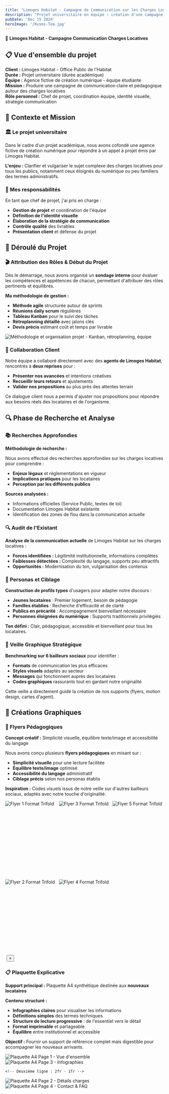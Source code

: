 ```yaml
---
title: "Limoges Habitat - Campagne de Communication sur les Charges Locatives"
description: "Projet universitaire en équipe : création d'une campagne de communication claire et pédagogique pour Limoges Habitat autour des charges locatives. Gestion de projet agile, design graphique et motion design."
pubDate: 'Dec 15 2024'
heroImage: '/Kusmi-Tea.jpg'
---
```


<div class="prose prose-invert max-w-none">

🏢 **Limoges Habitat - Campagne Communication Charges Locatives**

<div class="bg-gradient-to-r from-purple-900/30 to-blue-900/30 backdrop-blur-sm border border-white/20 rounded-2xl p-8 mb-12 shadow-glass">

<h2 class="text-3xl font-bold text-white mb-6">📋 Vue d'ensemble du projet</h2>

**Client :** Limoges Habitat - Office Public de l'Habitat  
**Durée :** Projet universitaire (durée académique)  
**Équipe :** Agence fictive de création numérique - équipe étudiante  
**Mission :** Produire une campagne de communication claire et pédagogique autour des charges locatives  
**Rôle personnel :** Chef de projet, coordination équipe, identité visuelle, stratégie communication

</div>

<div class="bg-white/5 backdrop-blur-sm border border-white/10 rounded-xl p-8 mb-12">

<h2 class="text-3xl font-bold text-white mb-6">🎯 Contexte et Mission</h2>

<div class="grid md:grid-cols-2 gap-8">
<div class="bg-white/5 backdrop-blur-sm border border-white/10 rounded-xl p-6">

<h3 class="text-2xl font-bold text-white mb-4">🏛️ Le projet universitaire</h3>

Dans le cadre d'un projet académique, nous avons cofondé une agence fictive de création numérique pour répondre à un appel à projet émis par Limoges Habitat.

**L'enjeu :** Clarifier et vulgariser le sujet complexe des charges locatives pour tous les publics, notamment ceux éloignés du numérique ou peu familiers des termes administratifs.

</div>
<div class="bg-white/5 backdrop-blur-sm border border-white/10 rounded-xl p-6">

<h3 class="text-2xl font-bold text-white mb-4">🎯 Mes responsabilités</h3>

En tant que chef de projet, j'ai pris en charge :

- **Gestion de projet** et coordination de l'équipe
- **Définition de l'identité visuelle**
- **Élaboration de la stratégie de communication**
- **Contrôle qualité** des livrables
- **Présentation client** et défense du projet

</div>
</div>

</div>

<div class="bg-gradient-to-r from-indigo-900/20 to-purple-900/20 backdrop-blur-sm border border-white/20 rounded-2xl p-8 mb-12">

<h2 class="text-3xl font-bold text-white mb-6">📅 Déroulé du Projet</h2>

<div class="bg-white/10 rounded-lg p-6 border border-white/10 mb-8">

<h3 class="text-2xl font-bold text-white mb-4">🎬 Attribution des Rôles & Début du Projet</h3>

Dès le démarrage, nous avons organisé un **sondage interne** pour évaluer les compétences et appétences de chacun, permettant d'attribuer des rôles pertinents et équilibrés.

**Ma méthodologie de gestion :**
- **Méthode agile** structurée autour de sprints
- **Réunions daily scrum** régulières
- **Tableau Kanban** pour le suivi des tâches
- **Rétroplanning détaillé** avec jalons clés
- **Devis précis** estimant coût et temps par livrable

</div>

<!-- Emplacement image large - Déroulé du projet -->
<div class="w-full bg-gradient-to-r from-gray-800/50 to-gray-900/50 rounded-xl border border-white/10 flex items-center justify-center mb-8">
<img src="/public/deroulement-projet.png" alt="Méthodologie et organisation projet - Kanban, rétroplanning, équipe" class="w-full object-cover rounded-xl">
</div>

<div class="bg-white/5 backdrop-blur-sm border border-white/10 rounded-xl p-6">

<h3 class="text-2xl font-bold text-white mb-4">🤝 Collaboration Client</h3>

Notre équipe a collaboré directement avec des **agents de Limoges Habitat**, rencontrés à **deux reprises** pour :

- **Présenter nos avancées** et intentions créatives
- **Recueillir leurs retours** et ajustements
- **Valider nos propositions** au plus près des attentes terrain

Ce dialogue client nous a permis d'ajuster nos propositions pour répondre aux besoins réels des locataires et de l'organisme.

</div>

</div>

<div class="bg-white/5 backdrop-blur-sm border border-white/10 rounded-xl p-8 mb-12">

<h2 class="text-3xl font-bold text-white mb-6">🔍 Phase de Recherche et Analyse</h2>

<div class="space-y-8">

<div class="bg-white/5 border border-white/10 rounded-lg p-6">

<h3 class="text-2xl font-bold text-white mb-4">📚 Recherches Approfondies</h3>

**Méthodologie de recherche :**

Nous avons effectué des recherches approfondies sur les charges locatives pour comprendre :
- **Enjeux légaux** et réglementations en vigueur
- **Implications pratiques** pour les locataires
- **Perception par les différents publics**

**Sources analysées :**
- Informations officielles (Service Public, textes de loi)
- Documentation Limoges Habitat existante
- Identification des zones de flou dans la communication actuelle

</div>

<div class="bg-white/5 border border-white/10 rounded-lg p-6">

<h3 class="text-2xl font-bold text-white mb-4">🔍 Audit de l'Existant</h3>

**Analyse de la communication actuelle** de Limoges Habitat sur les charges locatives :

- **Forces identifiées :** Légitimité institutionnelle, informations complètes
- **Faiblesses détectées :** Complexité du langage, supports peu attractifs
- **Opportunités :** Modernisation du ton, vulgarisation des contenus

</div>

<div class="bg-white/5 border border-white/10 rounded-lg p-6">

<h3 class="text-2xl font-bold text-white mb-4">👥 Personas et Ciblage</h3>

**Construction de profils types** d'usagers pour adapter notre discours :

- **Jeunes locataires** : Premier logement, besoin de pédagogie
- **Familles établies** : Recherche d'efficacité et de clarté
- **Publics en précarité** : Accompagnement bienveillant nécessaire
- **Personnes éloignées du numérique** : Supports traditionnels privilégiés

**Ton défini :** Clair, pédagogique, accessible et bienveillant pour tous les locataires.

</div>

<div class="bg-white/5 border border-white/10 rounded-lg p-6">

<h3 class="text-2xl font-bold text-white mb-4">🎨 Veille Graphique Stratégique</h3>

**Benchmarking sur 6 bailleurs sociaux** pour identifier :

- **Formats** de communication les plus efficaces
- **Styles visuels** adaptés au secteur
- **Messages** qui fonctionnent auprès des locataires
- **Codes graphiques** rassurants tout en gardant notre originalité

Cette veille a directement guidé la création de nos supports (flyers, motion design, cartes d'agent).

</div>

</div>

</div>

<div class="bg-white/5 backdrop-blur-sm border border-white/10 rounded-xl p-8 mb-12">

<h2 class="text-3xl font-bold text-white mb-6">🎨 Créations Graphiques</h2>

<div class="bg-gradient-to-r from-gray-900/30 to-slate-900/30 backdrop-blur-sm border border-white/20 rounded-xl p-6 mb-8">

<h3 class="text-2xl font-bold text-white mb-4">📄 Flyers Pédagogiques</h3>

**Concept créatif :** Simplicité visuelle, équilibre texte/image et accessibilité du langage

Nous avons conçu plusieurs **flyers pédagogiques** en misant sur :
- **Simplicité visuelle** pour une lecture facilitée
- **Équilibre texte/image** optimisé
- **Accessibilité du langage** administratif
- **Ciblage précis** selon nos personas établis

**Inspiration :** Codes visuels issus de notre veille sur d'autres bailleurs sociaux, adaptés avec notre touche d'originalité.

</div>

<!-- 5 emplacements pour images de flyers - Layout CSS Grid personnalisé -->
<div class="mb-8">
<div class="parent" style="
    display: grid;
    grid-template-columns: repeat(6, 1fr);
    grid-template-rows: 240px 240px;
    gap: 8px;
    height: 488px;
">
    <div class="div1 bg-gradient-to-br from-blue-500/20 to-purple-500/20 rounded-xl border border-white/10 flex items-center justify-center overflow-hidden cursor-pointer group" style="
        grid-column: 1 / 3;
        grid-row: 1 / 2;
    " onclick="openImageOverlay('/public/flyer 1.png', 'Flyer 1 Format Trifold')">
        <img src="/public/flyer 1.png" alt="Flyer 1 Format Trifold" class="w-full h-full object-contain transition-transform duration-300 group-hover:scale-110">
    </div>
    <div class="div2 bg-gradient-to-br from-purple-500/20 to-pink-500/20 rounded-xl border border-white/10 flex items-center justify-center overflow-hidden cursor-pointer group" style="
        grid-column: 1 / 3;
        grid-row: 2 / 3;
    " onclick="openImageOverlay('/public/flyer 2.png', 'Flyer 2 Format Trifold')">
        <img src="/public/flyer 2.png" alt="Flyer 2 Format Trifold" class="w-full h-full object-contain transition-transform duration-300 group-hover:scale-110">
    </div>
    <div class="div3 bg-gradient-to-br from-pink-500/20 to-red-500/20 rounded-xl border border-white/10 flex items-center justify-center overflow-hidden cursor-pointer group" style="
        grid-column: 3 / 5;
        grid-row: 1 / 2;
    " onclick="openImageOverlay('/public/flyer 3.png', 'Flyer 3 Format Trifold')">
        <img src="/public/flyer 3.png" alt="Flyer 3 Format Trifold" class="w-full h-full object-contain transition-transform duration-300 group-hover:scale-110">
    </div>
    <div class="div4 bg-gradient-to-br from-green-500/20 to-teal-500/20 rounded-xl border border-white/10 flex items-center justify-center overflow-hidden cursor-pointer group" style="
        grid-column: 3 / 5;
        grid-row: 2 / 3;
    " onclick="openImageOverlay('/public/flyer 4.png', 'Flyer 4 Format Trifold')">
        <img src="/public/flyer 4.png" alt="Flyer 4 Format Trifold" class="w-full h-full object-contain transition-transform duration-300 group-hover:scale-110">
    </div>
    <div class="div5 bg-gradient-to-br from-yellow-500/20 to-orange-500/20 rounded-xl border border-white/10 flex items-center justify-center overflow-hidden cursor-pointer group" style="
        grid-column: 5 / 7;
        grid-row: 1 / 3;
    " onclick="openImageOverlay('/public/flyer 5.png', 'Flyer 5 Format Trifold')">
        <img src="/public/flyer 5.png" alt="Flyer 5 Format Trifold" class="w-full h-full object-contain transition-transform duration-300 group-hover:scale-110">
    </div>
</div>
</div>

<!-- Overlay pour affichage des images en grand -->
<div id="imageOverlay" class="fixed inset-0 bg-black/90 backdrop-blur-sm z-50 flex items-center justify-center opacity-0 pointer-events-none transition-opacity duration-300" onclick="closeImageOverlay()">
    <div class="relative w-full h-full flex items-center justify-center p-8" onclick="event.stopPropagation()">
        <img id="overlayImage" src="" alt="" class="max-w-full max-h-full object-contain rounded-xl shadow-2xl">
        <button onclick="closeImageOverlay()" class="absolute top-8 right-8 w-12 h-12 bg-white/20 backdrop-blur-md rounded-full flex items-center justify-center text-white hover:bg-white/30 transition-colors text-xl font-bold">
            ×
        </button>
    </div>
</div>

<script>
function openImageOverlay(imageSrc, imageAlt) {
    const overlay = document.getElementById('imageOverlay');
    const overlayImage = document.getElementById('overlayImage');
    
    overlayImage.src = imageSrc;
    overlayImage.alt = imageAlt;
    
    overlay.classList.remove('opacity-0', 'pointer-events-none');
    overlay.classList.add('opacity-100');
    
    // Bloquer le scroll du body
    document.body.style.overflow = 'hidden';
}

function openPlaquetteOverlay(imageSrc, imageAlt) {
    openImageOverlay(imageSrc, imageAlt);
}

function closeImageOverlay() {
    const overlay = document.getElementById('imageOverlay');
    
    overlay.classList.remove('opacity-100');
    overlay.classList.add('opacity-0', 'pointer-events-none');
    
    // Rétablir le scroll du body
    document.body.style.overflow = 'auto';
}

// Fermer avec la touche Escape
document.addEventListener('keydown', function(e) {
    if (e.key === 'Escape') {
        closeImageOverlay();
    }
});
</script>

<div class="bg-white/5 border border-white/10 rounded-lg p-6 mb-8">

<h3 class="text-2xl font-bold text-white mb-4">📋 Plaquette Explicative</h3>

**Support principal :** Plaquette A4 synthétique destinée aux **nouveaux locataires**

**Contenu structuré :**
- **Infographies claires** pour visualiser les informations
- **Définitions simples** des termes techniques
- **Structure de lecture progressive** : de l'essentiel vers le détail
- **Format imprimable** et partageable
- **Équilibre** entre institutionnel et accessible

**Objectif :** Fournir un support de référence complet mais digestible pour accompagner les nouveaux arrivants.

</div>

<!-- 4 emplacements pour images de plaquettes -->
<div class="mb-8">
<div class="flex flex-col gap-4" style="height: 600px;">
    <!-- Première ligne : 1fr - 2fr -->
    <div class="flex gap-4 h-1/2">
        <div class="flex-none w-1/4 bg-gradient-to-br from-indigo-500/20 to-blue-500/20 rounded-xl border border-white/10 flex items-center justify-center overflow-hidden cursor-pointer group" onclick="openPlaquetteOverlay('/public/plaquette-1.png', 'Plaquette A4 Page 1 - Vue d\'ensemble')">
            <img src="/public/plaquette-1.png" alt="Plaquette A4 Page 1 - Vue d'ensemble" class="w-full h-full object-contain transition-transform duration-300 group-hover:scale-110">
        </div>
        <div class="flex-1 bg-gradient-to-br from-cyan-500/20 to-teal-500/20 rounded-xl border border-white/10 flex items-center justify-center overflow-hidden cursor-pointer group" onclick="openPlaquetteOverlay('/public/plaquette-3.png', 'Plaquette A4 Page 3 - Infographies')">
            <img src="/public/plaquette-3.png" alt="Plaquette A4 Page 3 - Infographies" class="w-full h-full object-contain transition-transform duration-300 group-hover:scale-110">
        </div>
    </div>
    
    <!-- Deuxième ligne : 2fr - 1fr -->
<div class="flex gap-4 h-1/2">
        <div class="flex-1 bg-gradient-to-br from-blue-500/20 to-cyan-500/20 rounded-xl border border-white/10 flex items-center justify-center overflow-hidden cursor-pointer group" onclick="openPlaquetteOverlay('/public/plaquette-2.png', 'Plaquette A4 Page 2 - Détails charges')">
            <img src="/public/plaquette-2.png" alt="Plaquette A4 Page 2 - Détails charges" class="w-full h-full object-contain transition-transform duration-300 group-hover:scale-110">
        </div>
        <div class="flex-none w-1/4 bg-gradient-to-br from-teal-500/20 to-green-500/20 rounded-xl border border-white/10 flex items-center justify-center overflow-hidden cursor-pointer group" onclick="openPlaquetteOverlay('/public/plaquette-4.png', 'Plaquette A4 Page 4 - Contact & FAQ')">
            <img src="/public/plaquette-4.png" alt="Plaquette A4 Page 4 - Contact & FAQ" class="w-full h-full object-contain transition-transform duration-300 group-hover:scale-110">
        </div>
    </div>
</div>
</div>
</div>


<div class="bg-gradient-to-r from-emerald-900/20 to-teal-900/20 backdrop-blur-sm border border-white/20 rounded-2xl p-8 mb-12">

<h2 class="text-3xl font-bold text-white mb-6">🎬 Motion Design</h2>

<div class="flex gap-8">
<div class="bg-white/10 rounded-lg p-6 border border-white/10 mb-8 ">

<h3 class="text-2xl font-bold text-white mb-4">📹 Vidéo Pédagogique Animée</h3>

**Format :** Vidéo motion design d'environ **1 minute 30**

**Concept créatif :**
- **Reprise des points clés** des charges locatives
- **Forme animée, dynamique et engageante**
- **Vulgarisation** d'un sujet complexe
- **Métaphores visuelles** pour faciliter la compréhension
- **Narration fluide** avec voice-off adaptée

**Objectifs :**
- Capter l'attention d'un public peu habitué au contenu administratif
- Rendre accessible un sujet technique
- Créer un support partageable et mémorable

**Style graphique :** Cohérent avec l'identité développée pour les supports print, rythme adapté au ton de la voix off.

</div>

<!-- Emplacement vidéo avec texte à côté -->
<div class="flex-1   w-full">
<div class="flex flex-col lg:flex-row gap-8 items-center lg:items-start mb-8">
    <!-- Section vidéo -->
    <div class="flex-shrink-0">
        <div class="relative w-80 h-[500px] bg-gradient-to-b from-purple-600/20 to-pink-600/20 rounded-2xl border border-white/10 overflow-hidden">
            <!-- Vidéo ou placeholder -->
            <video 
                id="motionDesignVideo" 
                controls 
                class="w-full h-full object-cover rounded-2xl hidden"
                preload="metadata"
            >
                <source src="/public/motion-design-video.mp4" type="video/mp4">
                <source src="/public/motion-design-video.webm" type="video/webm">
                Votre navigateur ne supporte pas la lecture de vidéos.
            </video>
            
<div id="videoPlaceholder" class="w-full h-full flex items-center justify-center">
                <div class="text-center text-white/70">
                    <div class="text-4xl mb-4">▶</div>
                    <p>Vidéo Motion Design<br/>Format Vertical<br/>1min30</p>
                    <p class="text-xs mt-4 opacity-50">Ajoutez votre fichier :<br/>/public/motion-design-video.mp4</p>
                </div>
            </div>
        </div>
    </div>
</div>
</div>
</div>
    
        

<div class="space-y-6">
        <div class="bg-white/5 border border-white/10 rounded-lg p-6">
            <h4 class="text-xl font-bold text-white mb-4">🎯 Objectifs de la vidéo</h4>
            <ul class="text-white/80 space-y-2">
                <li>• Capter l'attention d'un public peu habitué au contenu administratif</li>
                <li>• Rendre accessible un sujet technique</li>
                <li>• Créer un support partageable et mémorable</li>
            </ul>
        </div>
        
<div class="bg-white/5 border border-white/10 rounded-lg p-6">
            <h4 class="text-xl font-bold text-white mb-4">🎨 Style graphique</h4>
            <p class="text-white/80">
                Cohérent avec l'identité développée pour les supports print, rythme adapté au ton de la voix off et métaphores visuelles pour faciliter la compréhension.
            </p>
        </div>
        
<div class="bg-white/5 border border-white/10 rounded-lg p-6">
            <h4 class="text-xl font-bold text-white mb-4">🎬 Techniques utilisées</h4>
            <ul class="text-white/80 space-y-2">
                <li>• <strong>Animation 2D</strong> - Personnages et éléments graphiques</li>
                <li>• <strong>Motion typography</strong> - Textes animés et dynamiques</li>
                <li>• <strong>Transitions fluides</strong> - Entre les différentes séquences</li>
                <li>• <strong>Sound design</strong> - Adaptation voice-off institutionnelle</li>
            </ul>
        </div>
    </div>
</div>

<script>
// Vérifier si la vidéo existe et l'afficher si c'est le cas
document.addEventListener('DOMContentLoaded', function() {
    const video = document.getElementById('motionDesignVideo');
    const placeholder = document.getElementById('videoPlaceholder');
    const playButton = document.getElementById('customPlayButton');
    
    video.addEventListener('loadedmetadata', function() {
        // La vidéo s'est chargée, on cache le placeholder
        placeholder.classList.add('hidden');
        video.classList.remove('hidden');
        playButton.classList.remove('hidden');
    });
    
    video.addEventListener('error', function() {
        // Erreur de chargement, on garde le placeholder
        console.log('Vidéo non trouvée, affichage du placeholder');
    });
    
    // Gestion du bouton play custom
    playButton.addEventListener('click', function() {
        video.play();
        playButton.style.opacity = '0';
    });
    
    video.addEventListener('play', function() {
        playButton.style.opacity = '0';
    });
    
    video.addEventListener('pause', function() {
        playButton.style.opacity = '1';
    });
});
</script>

</div>

<div class="bg-white/5 backdrop-blur-sm border border-white/10 rounded-xl p-8 mb-12">

<div class="bg-white/5 border border-white/10 rounded-lg p-6">

<h3 class="text-2xl font-bold text-white mb-4">🌐 Site Internet Prototype</h3>

**Outil :** Prototype interactif réalisé sur **Figma**

**Architecture :** 4 pages principales
- **Page d'accueil** (prototypée avec interactions)
- **Page contact** avec formulaires
- **Page d'achat de véhicules** (si applicable)
- **Page candidatures bénévoles**

**Cohérence :** Application des principes graphiques établis pour assurer une cohérence de marque

**UX Design :** Parcours utilisateur pensé pour répondre aux différents profils identifiés lors de la phase de recherche


</div>



</div>

</div>

</div>

<div class="bg-white/5 backdrop-blur-sm border border-white/10 rounded-xl p-6 text-center">

<h2 class="text-3xl font-bold text-white mb-4">📞 Contact</h2>

**Jocelyn Vinatié**  
📧 jocelyn.vinatie@etu.unilim.fr  
📍 7 rue Gondinet, Limoges  
📱 06.08.88.18.93

</div>

</div>